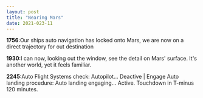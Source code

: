 ```yaml
---
layout: post
title: "Nearing Mars"
date: 2021-023-11
---
```


**1756**:Our ships auto navigation has locked onto Mars, we are now on a direct trajectory for out destination

**1930**:I can now, looking out the window, see the detail on Mars' surface. It's another world, yet it feels familiar.

**2245**:Auto Flight Systems check: Autopilot... Deactive | Engage Auto landing procedure: Auto landing engaging... Active. Touchdown in T-minus 120 minutes.

